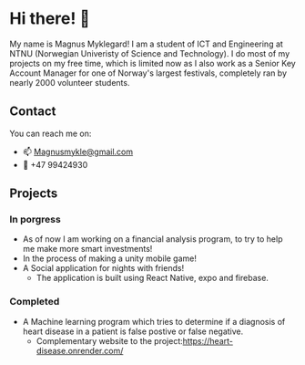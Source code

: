 # Hi there! 👋

My name is Magnus Myklegard! I am a student of ICT and Engineering at NTNU (Norwegian Univeristy of Science and Technology).
I do most of my projects on my free time, which is limited now as I also work as a Senior Key Account Manager for one of Norway's largest festivals, completely ran by nearly 2000 volunteer students. 

## Contact
You can reach me on:
 - 📫 Magnusmykle@gmail.com
 - 📱 +47 99424930
 
## Projects

### In porgress
- As of now I am working on a financial analysis program, to try to help me make more smart investments!
- In the process of making a unity mobile game!
- A Social application for nights with friends!
  - The application is built using React Native, expo and firebase.


### Completed
- A Machine learning program which tries to determine if a diagnosis of heart disease in a patient is false postive or false negative.
  - Complementary website to the project:https://heart-disease.onrender.com/




<!--
**Mykle96/Mykle96** is a ✨ _special_ ✨ repository because its `README.md` (this file) appears on your GitHub profile.

Here are some ideas to get you started:

- 🔭 I’m currently working on ...
- 🌱 I’m currently learning ...
- 👯 I’m looking to collaborate on ...
- 🤔 I’m looking for help with ...
- 💬 Ask me about ...
- 📫 How to reach me: ...
- 😄 Pronouns: ...
- ⚡ Fun fact: ...
-->
